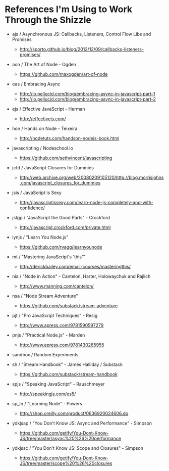 
References I'm Using to Work Through the Shizzle
================================================

- ajs / Asynchronous JS: Callbacks, Listeners, Control Flow Libs and Promises
  - http://sporto.github.io/blog/2012/12/09/callbacks-listeners-promises/

- aon / The Art of Node - Ogden
  - https://github.com/maxogden/art-of-node

- eas / Embracing Async
  - http://io.pellucid.com/blog/embracing-async-in-javascript-part-1
  - http://io.pellucid.com/blog/embracing-async-in-javascript-part-2

- ejs / Effective JavaScript - Herman
  - http://effectivejs.com/

- hon / Hands on Node - Teixeira
  - http://nodetuts.com/handson-nodejs-book.html

- javascripting / Nodeschool.io
  - https://github.com/sethvincent/javascripting

- jcfd / JavaScript Closures for Dummies
  - http://web.archive.org/web/20080209105120/http://blog.morrisjohns.com/javascript_closures_for_dummies

- jsis / JavaScript is Sexy
  - http://javascriptissexy.com/learn-node-js-completely-and-with-confidence/

- jstgp / "JavaScript the Good Parts" - Crockford
  - http://javascript.crockford.com/private.html

- lynjs / "Learn You Node.js"
  - https://github.com/rvagg/learnyounode

- mt / "Mastering JavaScript's 'this'"
  - http://derickbailey.com/email-courses/masteringthis/

- nia / "Node in Action" - Cantelon, Harter, Holowaychuk and Rajlich
  - http://www.manning.com/cantelon/

- nsa / "Node Stream Adventure"
  - https://github.com/substack/stream-adventure

- pjt / "Pro JavaScript Techniques" - Resig
  - http://www.apress.com/9781590597279

- pnjs / "Practical Node.js" - Marden
  - http://www.apress.com/9781430265955

- sandbox / Random Experiments

- sh / "Stream Handbook" - James Halliday / Substack
  - https://github.com/substack/stream-handbook

- spjs / "Speaking JavaScript" - Rauschmeyer
  - http://speakingjs.com/es5/

- sp_ln / "Learning Node" - Powers
  - http://shop.oreilly.com/product/0636920024606.do

- ydkjsap / "You Don't Know JS: Async and Performance" - Simpson
  - https://github.com/getify/You-Dont-Know-JS/tree/master/async%20%26%20performance

- ydkjssc / "You Don't Know JS: Scope and Closures" - Simpson
  - https://github.com/getify/You-Dont-Know-JS/tree/master/scope%20%26%20closures

